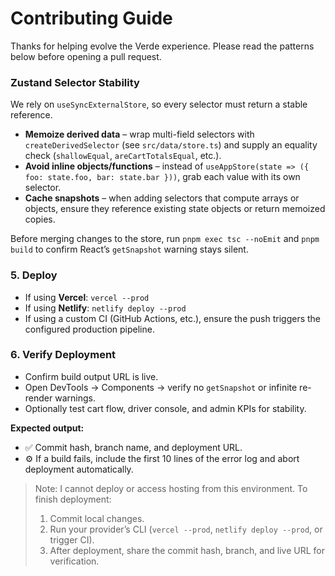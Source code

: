 # Contributing Guide

Thanks for helping evolve the Verde experience. Please read the patterns below before opening a pull request.

### Zustand Selector Stability

We rely on `useSyncExternalStore`, so every selector must return a stable reference.

- **Memoize derived data** – wrap multi-field selectors with `createDerivedSelector` (see `src/data/store.ts`) and supply an equality check (`shallowEqual`, `areCartTotalsEqual`, etc.).
- **Avoid inline objects/functions** – instead of `useAppStore(state => ({ foo: state.foo, bar: state.bar }))`, grab each value with its own selector.
- **Cache snapshots** – when adding selectors that compute arrays or objects, ensure they reference existing state objects or return memoized copies.

Before merging changes to the store, run `pnpm exec tsc --noEmit` and `pnpm build` to confirm React’s `getSnapshot` warning stays silent.

### 5. Deploy

- If using **Vercel**: `vercel --prod`
- If using **Netlify**: `netlify deploy --prod`
- If using a custom CI (GitHub Actions, etc.), ensure the push triggers the configured production pipeline.

### 6. Verify Deployment

- Confirm build output URL is live.
- Open DevTools → Components → verify no `getSnapshot` or infinite re-render warnings.
- Optionally test cart flow, driver console, and admin KPIs for stability.

**Expected output:**
- ✅ Commit hash, branch name, and deployment URL.
- ⚙️ If a build fails, include the first 10 lines of the error log and abort deployment automatically.

> Note: I cannot deploy or access hosting from this environment. To finish deployment:
> 1. Commit local changes.
> 2. Run your provider’s CLI (`vercel --prod`, `netlify deploy --prod`, or trigger CI).
> 3. After deployment, share the commit hash, branch, and live URL for verification.
